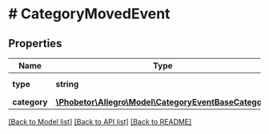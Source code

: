 # # CategoryMovedEvent

## Properties

Name | Type | Description | Notes
------------ | ------------- | ------------- | -------------
**type** | **string** |  | [default to 'CATEGORY_MOVED']
**category** | [**\Phobetor\Allegro\Model\CategoryEventBaseCategory**](CategoryEventBaseCategory.md) |  |

[[Back to Model list]](../../README.md#models) [[Back to API list]](../../README.md#endpoints) [[Back to README]](../../README.md)
